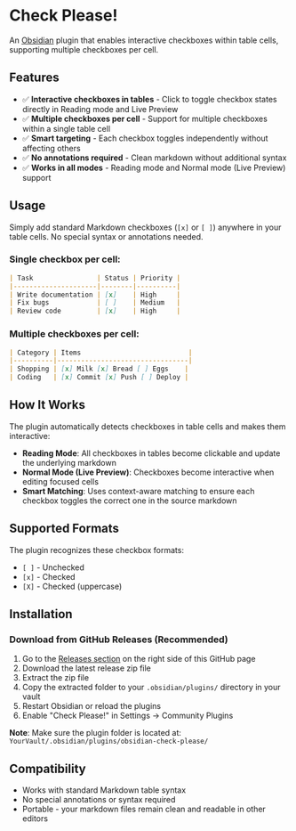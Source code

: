 # Check Please!

An [Obsidian](https://obsidian.md) plugin that enables interactive checkboxes within table cells, supporting multiple checkboxes per cell.

## Features

- ✅ **Interactive checkboxes in tables** - Click to toggle checkbox states directly in Reading mode and Live Preview
- ✅ **Multiple checkboxes per cell** - Support for multiple checkboxes within a single table cell
- ✅ **Smart targeting** - Each checkbox toggles independently without affecting others
- ✅ **No annotations required** - Clean markdown without additional syntax
- ✅ **Works in all modes** - Reading mode and Normal mode (Live Preview) support

## Usage

Simply add standard Markdown checkboxes (`[x]` or `[ ]`) anywhere in your table cells. No special syntax or annotations needed.

### Single checkbox per cell:
```markdown
| Task                | Status | Priority |
|---------------------|--------|----------|
| Write documentation | [x]    | High     |
| Fix bugs            | [ ]    | Medium   |
| Review code         | [x]    | High     |
```

### Multiple checkboxes per cell:
```markdown
| Category | Items                           |
|----------|---------------------------------|
| Shopping | [x] Milk [x] Bread [ ] Eggs    |
| Coding   | [x] Commit [x] Push [ ] Deploy |
```

## How It Works

The plugin automatically detects checkboxes in table cells and makes them interactive:

- **Reading Mode**: All checkboxes in tables become clickable and update the underlying markdown
- **Normal Mode (Live Preview)**: Checkboxes become interactive when editing focused cells
- **Smart Matching**: Uses context-aware matching to ensure each checkbox toggles the correct one in the source markdown

## Supported Formats

The plugin recognizes these checkbox formats:
- `[ ]` - Unchecked
- `[x]` - Checked
- `[X]` - Checked (uppercase)

## Installation

### Download from GitHub Releases (Recommended)
1. Go to the [Releases section](../../releases) on the right side of this GitHub page
2. Download the latest release zip file
3. Extract the zip file
4. Copy the extracted folder to your `.obsidian/plugins/` directory in your vault
5. Restart Obsidian or reload the plugins
6. Enable "Check Please!" in Settings → Community Plugins

**Note**: Make sure the plugin folder is located at: `YourVault/.obsidian/plugins/obsidian-check-please/`

## Compatibility

- Works with standard Markdown table syntax
- No special annotations or syntax required
- Portable - your markdown files remain clean and readable in other editors

